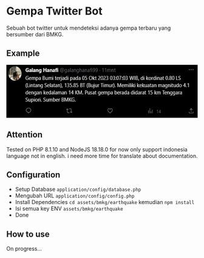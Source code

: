 # Gempa Twitter Bot

Sebuah bot twitter untuk mendeteksi adanya gempa terbaru yang bersumber dari BMKG.

## Example

<p align="center">
    <img src="https://raw.githubusercontent.com/galanghanaf/gempa-twitter-bot/main/assets/screenshoot/1.jpg" alt="Node.js logo" height="140">
</p>

## Attention

Tested on PHP 8.1.10 and NodeJS 18.18.0 for now only support indonesia language not in english. i need more time for translate about documentation.

## Configuration

- Setup Database `application/config/database.php`
- Mengubah URL `application/config/config.php`
- Install Dependencies `cd assets/bmkg/earthquake` kemudian `npm install`
- Isi semua key ENV `assets/bmkg/earthquake`
- Done

## How to use

On progress...
